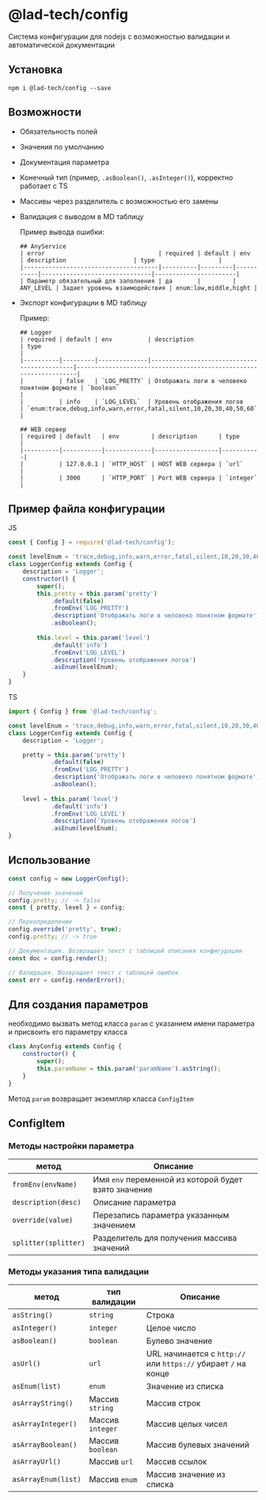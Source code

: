 # @lad-tech/config

Система конфигурации для nodejs с возможностью валидации и автоматической документации

## Установка
```
npm i @lad-tech/config --save
```

## Возможности

- Обязательность полей
- Значения по умолчанию
- Документация параметра
- Конечный тип (пример, `.asBoolean()`, `.asInteger()`), корректно работает с TS
- Массивы через разделитель с возможностью его замены
- Валидация с выводом в MD таблицу

    Пример вывода ошибки:
    ```
    ## AnyService
    | error                                | required | default | env       | description                   | type                  |
    |--------------------------------------|----------|---------|-----------|-------------------------------|-----------------------|
    | Параметр обязательный для заполнения | да       |         | ANY_LEVEL | Задает уровень взаимодействия | enum:low,middle,hight |
    ```
- Экспорт конфигурации в MD таблицу

    Пример:
    ```
    ## Logger
    | required | default | env          | description                                 | type                                                              |
    |----------|---------|--------------|---------------------------------------------|-------------------------------------------------------------------|
    |          | false   | `LOG_PRETTY` | Отображать логи в человеко понятном формате | `boolean`                                                         |
    |          | info    | `LOG_LEVEL`  | Уровень отображения логов                   | `enum:trace,debug,info,warn,error,fatal,silent,10,20,30,40,50,60` |

    ## WEB сервер
    | required | default   | env         | description      | type      |
    |----------|-----------|-------------|------------------|-----------|
    |          | 127.0.0.1 | `HTTP_HOST` | HOST WEB сервера | `url`     |
    |          | 3000      | `HTTP_PORT` | Port WEB сервера | `integer` |
    ```

## Пример файла конфигурации

JS
```javascript
const { Config } = require('@lad-tech/config');

const levelEnum = 'trace,debug,info,warn,error,fatal,silent,10,20,30,40,50,60'.split(',');
class LoggerConfig extends Config {
    description = 'Logger';
    constructor() {
        super();
        this.pretty = this.param('pretty')
            .default(false)
            .fromEnv('LOG_PRETTY')
            .description('Отображать логи в человеко понятном формате')
            .asBoolean();
            
        this.level = this.param('level')
            .default('info')
            .fromEnv('LOG_LEVEL')
            .description('Уровень отображения логов')
            .asEnum(levelEnum);
    }
}
```

TS
```typescript
import { Config } from '@lad-tech/config';

const levelEnum = 'trace,debug,info,warn,error,fatal,silent,10,20,30,40,50,60'.split(',');
class LoggerConfig extends Config {
    description = 'Logger';

    pretty = this.param('pretty')
            .default(false)
            .fromEnv('LOG_PRETTY')
            .description('Отображать логи в человеко понятном формате')
            .asBoolean();
            
    level = this.param('level')
            .default('info')
            .fromEnv('LOG_LEVEL')
            .description('Уровень отображения логов')
            .asEnum(levelEnum);
}
```

## Использование
```javascript
const config = new LoggerConfig();

// Получение значений
config.pretty; // -> false
const { pretty, level } = config;

// Переопределение
config.override('pretty', true);
config.pretty; // -> true

// Документация. Возвращает текст с таблицей описания конфигурации
const doc = config.render();

// Валидация. Возвращает текст с таблицей ошибок
const err = config.renderError();
```

## Для создания параметров

необходимо вызвать метод класса `param` с указанием имени параметра и присвоить его параметру класса

```javascript
class AnyConfig extends Config {
    constructor() {
        super();
        this.paramName = this.param('paramName').asString();
    }
}
```

Метод `param` возвращает экземпляр класса `ConfigItem`

## ConfigItem

### Методы настройки параметра

| метод                | Описание                                             |
|----------------------|------------------------------------------------------|
| `fromEnv(envName)`   | Имя `env` переменной из которой будет взято значение |
| `description(desc)`  | Описание параметра                                   |
| `override(value)`    | Перезапись параметра указанным значением             |
| `splitter(splitter)` | Разделитель для получения массива значений           |

### Методы указания типа валидации

| метод               | тип валидации    | Описание                                                       |
|---------------------|------------------|----------------------------------------------------------------|
| `asString()`        | `string`         | Строка                                                         |
| `asInteger()`       | `integer`        | Целое число                                                    |
| `asBoolean()`       | `boolean`        | Булево значение                                                |
| `asUrl()`           | `url`            | URL начинается с `http://` или `https://` убирает `/` на конце |
| `asEnum(list)`      | `enum`           | Значение из списка                                             |
| `asArrayString()`   | Массив `string`  | Массив строк                                                   |
| `asArrayInteger()`  | Массив `integer` | Массив целых чисел                                             |
| `asArrayBoolean()`  | Массив `boolean` | Массив булевых значений                                        |
| `asArrayUrl()`      | Массив `url`     | Массив ссылок                                                  |
| `asArrayEnum(list)` | Массив `enum`    | Массив значение из списка                                      |
